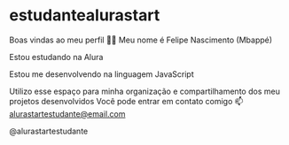 # estudantealurastart
Boas vindas ao meu perfil 💙💙
Meu nome é Felipe Nascimento (Mbappé)

Estou estudando na Alura

Estou me desenvolvendo na linguagem JavaScript

Utilizo esse espaço para minha organização e compartilhamento dos meu projetos desenvolvidos
Você pode entrar em contato comigo 📫
alurastartestudante@email.com

@alurastartestudante
